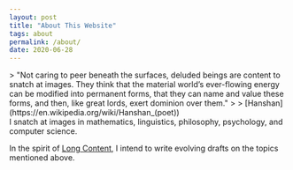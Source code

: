 ```yaml
---
layout: post
title: "About This Website"
tags: about
permalink: /about/
date: 2020-06-28
---
```


<div class="epigraph" markdown=1>
> "Not caring to peer beneath the surfaces, deluded beings are content to snatch at images. They think that the material world’s ever-flowing energy can be modified into permanent forms, that they can name and value these forms, and then, like great lords, exert dominion over them."
>
> [Hanshan](https://en.wikipedia.org/wiki/Hanshan_(poet))
</div>
I snatch at images in mathematics, linguistics, philosophy, psychology, and computer science. 

In the spirit of [Long Content](https://www.gwern.net/About#long-content), I intend to write evolving drafts on the topics mentioned above.
